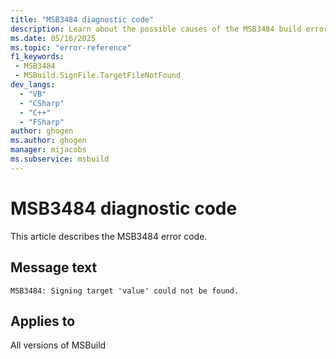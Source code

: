 ```yaml
---
title: "MSB3484 diagnostic code"
description: Learn about the possible causes of the MSB3484 build error, and get troubleshooting tips.
ms.date: 05/16/2025
ms.topic: "error-reference"
f1_keywords:
 - MSB3484
 - MSBuild.SignFile.TargetFileNotFound
dev_langs:
  - "VB"
  - "CSharp"
  - "C++"
  - "FSharp"
author: ghogen
ms.author: ghogen
manager: mijacobs
ms.subservice: msbuild
---
```


# MSB3484 diagnostic code

<!-- :::ErrorDefinitionDescription::: -->
<!-- :::editable-content name="introDescription"::: -->
This article describes the MSB3484 error code.
<!-- :::editable-content-end::: -->

## Message text

<!-- :::editable-content name="messageText"::: -->
`MSB3484: Signing target 'value' could not be found.`
<!-- :::editable-content-end::: -->
<!-- MSB3484: Signing target '{0}' could not be found. -->

<!-- :::editable-content name="postOutputDescription"::: -->
<!--
{StrBegin="MSB3484: "}
-->
<!-- :::editable-content-end::: -->
<!-- :::ErrorDefinitionDescription-end::: -->

## Applies to

All versions of MSBuild
